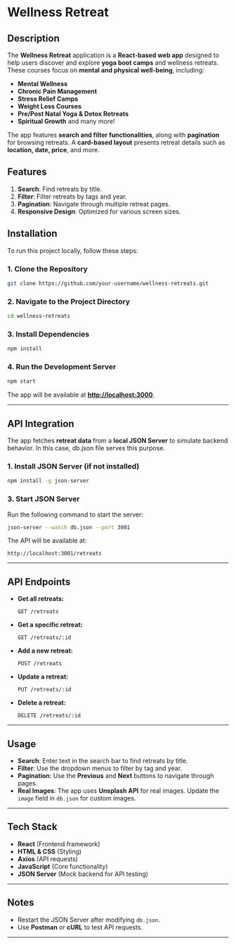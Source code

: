 # Wellness Retreat

## Description

The **Wellness Retreat** application is a **React-based web app** designed to help users discover and explore **yoga boot camps** and wellness retreats. These courses focus on **mental and physical well-being**, including:

- **Mental Wellness**
- **Chronic Pain Management**
- **Stress Relief Camps**
- **Weight Loss Courses**
- **Pre/Post Natal Yoga & Detox Retreats**
- **Spiritual Growth** and many more!

The app features **search and filter functionalities**, along with **pagination** for browsing retreats. A **card-based layout** presents retreat details such as **location, date, price**, and more.

## Features

1. **Search**: Find retreats by title.
2. **Filter**: Filter retreats by tags and year.
3. **Pagination**: Navigate through multiple retreat pages.
4. **Responsive Design**: Optimized for various screen sizes.

## Installation

To run this project locally, follow these steps:

### 1. Clone the Repository

```sh
git clone https://github.com/your-username/wellness-retreats.git
```

### 2. Navigate to the Project Directory

```sh
cd wellness-retreats
```

### 3. Install Dependencies

```sh
npm install
```

### 4. Run the Development Server

```sh
npm start
```

The app will be available at **[http://localhost:3000](http://localhost:3000)**.

---

## API Integration

The app fetches **retreat data** from a **local JSON Server** to simulate backend behavior. In this case, db.json file serves this purpose.

### 1. Install JSON Server (if not installed)

```sh
npm install -g json-server
```



### 3. Start JSON Server

Run the following command to start the server:

```sh
json-server --watch db.json --port 3001
```

The API will be available at:

```
http://localhost:3001/retreats
```

---

## API Endpoints

- **Get all retreats:**
  ```
  GET /retreats
  ```
- **Get a specific retreat:**
  ```
  GET /retreats/:id
  ```
- **Add a new retreat:**
  ```
  POST /retreats
  ```
- **Update a retreat:**
  ```
  PUT /retreats/:id
  ```
- **Delete a retreat:**
  ```
  DELETE /retreats/:id
  ```

---

## Usage

- **Search**: Enter text in the search bar to find retreats by title.
- **Filter**: Use the dropdown menus to filter by tag and year.
- **Pagination**: Use the **Previous** and **Next** buttons to navigate through pages.
- **Real Images**: The app uses **Unsplash API** for real images. Update the `image` field in `db.json` for custom images.

---

## Tech Stack

- **React** (Frontend framework)
- **HTML & CSS** (Styling)
- **Axios** (API requests)
- **JavaScript** (Core functionality)
- **JSON Server** (Mock backend for API testing)

---

## Notes

- Restart the JSON Server after modifying `db.json`.
- Use **Postman** or **cURL** to test API requests.

---

